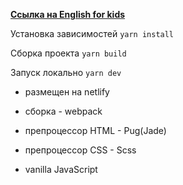 [**Ссылка на English for kids**](https://adelinyshka-english-for-kids.netlify.app/)


Установка зависимостей
```yarn install```

Сборка проекта
```yarn build```

Запуск локально
```yarn dev```

* размещен на netlify

* сборка - webpack

* препроцессор HTML - Pug(Jade)

* препроцессор CSS -  Scss

* vanilla JavaScript